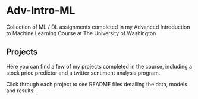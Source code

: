 # Adv-Intro-ML
Collection of ML / DL assignments completed in my Advanced Introduction to Machine Learning Course at The University of Washington

## Projects
Here you can find a few of my projects completed in the course, including a stock price predictor and a twitter sentiment analysis program.

Click through each project to see README files detailing the data, models and results!
